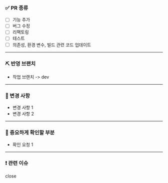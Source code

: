 ### ✅ PR 종류
- [ ] 기능 추가
- [ ] 버그 수정
- [ ] 리팩토링
- [ ] 테스트
- [ ] 의존성, 환경 변수, 빌드 관련 코드 업데이트

--- 

### ⛏ 반영 브랜치
- 작업 브랜치 -> dev

---

### 📑 변경 사항
- 변경 사항 1
- 변경 사항 2

---

### 👀 중요하게 확인할 부분
- 확인 요청 1

---

### ❗ 관련 이슈
close 
